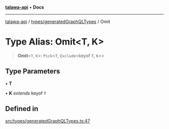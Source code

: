 [**talawa-api**](../../../README.md) • **Docs**

***

[talawa-api](../../../modules.md) / [types/generatedGraphQLTypes](../README.md) / Omit

# Type Alias: Omit\<T, K\>

> **Omit**\<`T`, `K`\>: `Pick`\<`T`, `Exclude`\<keyof `T`, `K`\>\>

## Type Parameters

• **T**

• **K** *extends* keyof `T`

## Defined in

[src/types/generatedGraphQLTypes.ts:47](https://github.com/PalisadoesFoundation/talawa-api/blob/3bacbf38707ebd3e3e5f1bc5b4cc7aa3b2adc169/src/types/generatedGraphQLTypes.ts#L47)
